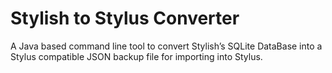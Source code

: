 Stylish to Stylus Converter
===========================

A Java based command line tool to convert Stylish’s SQLite DataBase into a Stylus compatible JSON backup file for importing into Stylus.
